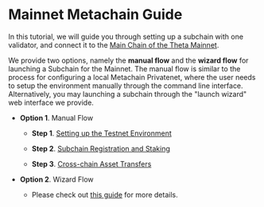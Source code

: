 # Mainnet Metachain Guide

In this tutorial, we will guide you through setting up a subchain with one validator, and connect it to the [Main Chain of the Theta Mainnet](https://explorer.thetatoken.org/).

We provide two options, namely the **manual flow** and the **wizard flow** for launching a Subchain for the Mainnet. The manual flow is similar to the process for configuring a local Metachain Privatenet, where the user needs to setup the environment manually through the command line interface. Alternatively, you may launching a subchain through the "launch wizard" web interface we provide.

* **Option 1**. Manual Flow

  * **Step 1**. [Setting up the Testnet Environment](./manual-flow/1-setup.md)

  * **Step 2**. [Subchain Registration and Staking](./manual-flow/2-register-and-staking.md)

  * **Step 3**. [Cross-chain Asset Transfers](./manual-flow/3-cross-chain-asset-transfers.md)

* **Option 2**. Wizard Flow

  * Please check out [this guide](./wizard-flow/1-wizard-flow.md) for more details.